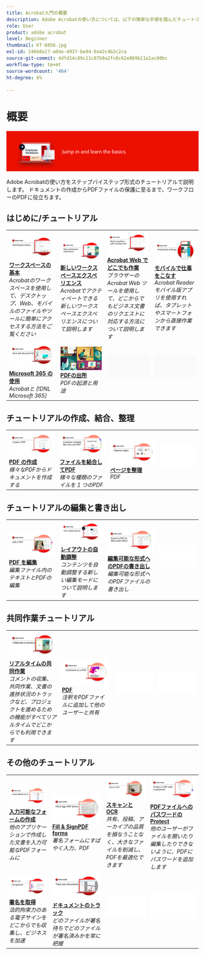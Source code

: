 ```yaml
---
title: Acrobat入門の概要
description: Adobe Acrobatの使い方については、以下の簡単な手順を踏んだチュートリアル（1～2 分）をご覧ください
role: User
product: adobe acrobat
level: Beginner
thumbnail: KT-6856.jpg
exl-id: 24660a17-a04e-4937-be94-0a42c4b2c2ca
source-git-commit: 4dfd14c89c11c07b9a2fc0c62e869b11a1ac00bc
workflow-type: tm+mt
source-wordcount: '464'
ht-degree: 6%

---
```


# 概要

![Acrobat入門の画像](../assets/Hero-GettingStarted.png)

Adobe Acrobatの使い方をステップバイステップ形式のチュートリアルで説明します。 ドキュメントの作成からPDFファイルの保護に至るまで、ワークフローのPDFに役立ちます。

## はじめに/チュートリアル

<table style="table-layout:fixed">
<tr>
  <td>
    <a href="get-to-know-the-acrobat-dc-interface.md">
      <img alt="ワークスペースの基本" src="../assets/Workspace_1280.png" />
    </a>
    <div>
    <a href="get-to-know-the-acrobat-dc-interface.md"><strong>ワークスペースの基本</strong></a>
    </div>
    <em>Acrobatのワークスペースを使用して、デスクトップ、Web、モバイルのファイルやツールに簡単にアクセスする方法をご覧ください</em>
    <br>
  </td>
  <td>
    <a href="new-workspace.md">
      <img alt="新しいワークスペースエクスペリエンス" src="../assets/NewWorkspace.png" />
    </a>
    <div>
    <a href="new-workspace.md"><strong>新しいワークスペースエクスペリエンス</strong></a>
    </div>
    <em>Acrobatでアクティベートできる新しいワークスペースエクスペリエンスについて説明します</em>
    <br>
  </td>
  <td>
    <a href="acrobatweb.md">
      <img alt="Acrobat Web でどこでも作業" src="../assets/Acrobatweb_1280.png" />
    </a>
    <div>
    <a href="acrobatweb.md"><strong>Acrobat Web でどこでも作業</strong></a>
    </div>
    <em>ブラウザーのAcrobat Web ツールを使用して、どこからでもビジネス文書のリクエストに対応する方法について説明します</em>
    <br>
  </td>
  <td>
    <a href="productivity.md">
      <img alt="モバイルで仕事をこなす" src="../assets/Productivity_1280.png" />
    </a>
    <div>
     <a href="productivity.md"><strong>モバイルで仕事をこなす</strong></a>
    </div>
    <em>Acrobat Readerモバイル版アプリを使用すれば、タブレットやスマートフォンから直接作業できます</em>
    <br>
  </td>
</tr>
<tr>
    <td>
      <a href="../integrate/integrate-overview.md#microsoft">
        <img alt="Microsoft 365 の使用" src="../assets/WorkMicrosoft365_1280.png" />
      </a>
      <div>
      <a href="../integrate/integrate-overview.md#microsoft"><strong>Microsoft 365 の使用</strong></a>
      </div>
      <em>Acrobatと [!DNL Microsoft 365]</em>
      <br>
    </td>
    <td>
      <a href="where-do-pdfs-come-from.md">
        <img alt="PDFの出所" src="../assets/WherePDFs.jpg" />
      </a>
      <div>
      <a href="where-do-pdfs-come-from.md"><strong>PDFの出所</strong></a>
      </div>
      <em>PDFの起源と用途</em>
      <br>
    </td>
    <td>
    <img alt="スペーサー" src="../assets/Grayspacer.png" />
      <div>
      <br>
    </td>
    <td>
    <img alt="スペーサー" src="../assets/Grayspacer.png" />
      <div>
      <br>
    </td>
  </tr>
  </table>

## チュートリアルの作成、結合、整理

<table style="table-layout:fixed">
  <tr>
    <td>
      <a href="create-pdf.md">
        <img alt="PDF ファイルの作成" src="../assets/Create.jpg" />
      </a>
      <div>
      <a href="create-pdf.md"><strong>PDF の作成</strong></a>
      </div>
      <em>様々なPDFからドキュメントを作成する</em>
      <br>
    </td>
    <td>
      <a href="combine-to-pdf.md">
        <img alt="Combine FilesからPDF" src="../assets/Combine.jpg" />
      </a>
      <div>
      <a href="combine-to-pdf.md"><strong>ファイルを結合してPDF</strong></a>
      </div>
      <em>様々な種類のファイルを 1 つのPDF</em>
      <br>
    </td>
    <td>
      <a href="organize.md">
        <img alt="ページを整理" src="../assets/Organize.jpg" />
      </a>
      <div>
      <a href="organize.md"><strong>ページを整理</strong></a>
      </div>
      <em>PDF</em>
      <br>
    </td>
    <td>
    <img alt="スペーサー" src="../assets/Whitespacer.png" />
      <div>
      <br>
    </td>
  </tr>
  </table>

## チュートリアルの編集と書き出し

<table style="table-layout:fixed">
  <tr>
    <td>
      <a href="edit-pdf.md">
        <img alt="PDF を編集" src="../assets/Edit.jpg" />
      </a>
      <div>
      <a href="edit-pdf.md"><strong>PDF を編集</strong></a>
      </div>
      <em>編集ファイル内のテキストとPDFの編集</em>
      <br>
    </td>
    <td>
      <a href="auto-adjust-layout.md">
        <img alt="レイアウトの自動調整" src="../assets/Autoadjust.png" />
      </a>
      <div>
      <a href="auto-adjust-layout.md"><strong>レイアウトの自動調整</strong></a>
      </div>
      <em>コンテンツを自動調整する新しい編集モードについて説明します</em>
      <br>
    </td>
    <td>
      <a href="export-pdf.md">
        <img alt="編集可能な形式へのPDFの書き出し" src="../assets/Export.jpg" />
      </a>
      <div>
      <a href="export-pdf.md"><strong>編集可能な形式へのPDFの書き出し</strong></a>
      </div>
      <em>編集可能な形式へのPDFファイルの書き出し</em>
      <br>
    </td>
    <td>
    <img alt="スペーサー" src="../assets/Whitespacer.png" />
      <div>
      <br>
    </td>
  </tr>
  </table>

## 共同作業チュートリアル

<table style="table-layout:fixed">
  <tr>
    <td>
      <a href="collaborate.md">
        <img alt="リアルタイムの共同作業" src="../assets/Collaborate_1280.png" />
      </a>
      <div>
      <a href="collaborate.md"><strong>リアルタイムの共同作業</strong></a>
      </div>
      <em>コメントの収集、共同作業、文書の進捗状況のトラックなど、プロジェクトを進めるための機能がすべてリアルタイムでどこからでも利用できます</em>
      <br>
    </td>
    <td>
      <a href="comment-on-pdf-files.md">
        <img alt="PDF" src="../assets/Comment.jpg" />
      </a>
      <div>
      <a href="comment-on-pdf-files.md"><strong>PDF</strong></a>
      </div>
      <em>注釈をPDFファイルに追加して他のユーザーと共有</em>
      <br>
    </td>
    <td>
    <img alt="スペーサー" src="../assets/Whitespacer.png" />
      <div>
      <br>
    </td>
    <td>
    <img alt="スペーサー" src="../assets/Whitespacer.png" />
      <div>
      <br>
    </td>
</tr>
</table>

## その他のチュートリアル

<table style="table-layout:fixed">
<tr>
  <td>
    <a href="create-fillable-forms.md">
      <img alt="入力可能なフォームの作成" src="../assets/Form_1280.png" />
    </a>
    <div>
    <a href="create-fillable-forms.md"><strong>入力可能なフォームの作成</strong></a>
    </div>
    <em>他のアプリケーションで作成した文書を入力可能なPDFフォームに</em>
    <br>
  </td>
  <td>
    <a href="fill-and-sign.md">
      <img alt="署名フォームへの入力とPDF" src="../assets/FillSign_1280.png" />
    </a>
    <div>
    <a href="fill-and-sign.md"><strong>Fill &amp; SignPDF forms</strong></a>
    </div>
    <em>署名フォームにすばやく入力、PDF</em>
    <br>
  </td>
  <td>
    <a href="scan-and-ocr.md">
      <img alt="スキャンと OCR" src="../assets/Scan.jpg" />
    </a>
    <div>
    <a href="scan-and-ocr.md"><strong>スキャンと OCR</strong></a>
    </div>
    <em>共有、投稿、アーカイブの品質を損なうことなく、大きなファイルを削減し、PDFを最適化できます</em>
    <br>
  </td>
  <td>
    <a href="password-protect.md">
      <img alt="PDFファイルへのパスワードのProtect" src="../assets/Protect.jpg" />
    </a>
    <div>
    <a href="password-protect.md"><strong>PDFファイルへのパスワードのProtect</strong></a>
    </div>
    <em>他のユーザーがファイルを開いたり編集したりできないように、PDFにパスワードを追加します</em>
    <br>
  </td>
</tr>
<tr>
  <td>
    <a href="signatures.md">
      <img alt="署名を取得" src="../assets/Signatures_1280.png" />
    </a>
    <div>
    <a href="signatures.md"><strong>署名を取得</strong></a>
    </div>
    <em>法的拘束力のある電子サインをどこからでも収集し、ビジネスを加速</em>
    <br>
  </td>
  <td>
    <a href="track.md">
      <img alt="ドキュメントのトラック" src="../assets/Track_1280.png" />
    </a>
    <div>
    <a href="track.md"><strong>ドキュメントのトラック</strong></a>
    </div>
    <em>どのファイルが署名待ちでどのファイルが署名済みかを常に把握</em>
    <br>
  </td>
  <td>
   <img alt="スペーサー" src="../assets/Whitespacer.png" />
    <div>
    <br>
  </td>
  <td>
   <img alt="スペーサー" src="../assets/Whitespacer.png" />
    <div>
    <br>
  </td>
</tr>
</table>
